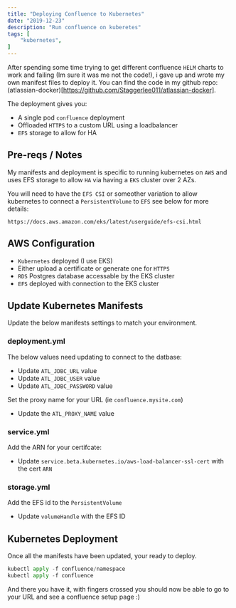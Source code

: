 ```yaml
---
title: "Deploying Confluence to Kubernetes"
date: "2019-12-23"
description: "Run confluence on kuberetes"
tags: [
    "kubernetes",
]
---
```


After spending some time trying to get different confluence `HELM` charts to work and failing (Im sure it was me not the code!), i gave up and wrote my own manifest files to deploy it. You can find the code in my github repo: (atlassian-docker)[https://github.com/Staggerlee011/atlassian-docker].

The deployment gives you:

- A single pod `confluence` deployment
- Offloaded `HTTPS` to a custom URL using a loadbalancer
- `EFS` storage to allow for HA

## Pre-reqs / Notes

My manifests and deployment is specific to running kubernetes on `AWS` and uses EFS storage to allow `HA` via having a `EKS` cluster over 2 AZs.
  
You will need to have the `EFS CSI` or someother variation to allow kubernetes to connect a `PersistentVolume` to `EFS` see below for more details:

`https://docs.aws.amazon.com/eks/latest/userguide/efs-csi.html`

## AWS Configuration

- `Kubernetes` deployed (I use EKS)
- Either upload a certificate or generate one for `HTTPS`
- `RDS` Postgres database accessable by the EKS cluster
- `EFS` deployed with connection to the EKS cluster

## Update Kubernetes Manifests

Update the below manifests settings to match your environment.

### deployment.yml

The below values need updating to connect to the datbase:

- Update `ATL_JDBC_URL` value
- Update `ATL_JDBC_USER` value
- Update `ATL_JDBC_PASSWORD` value

Set the proxy name for your URL (ie `confluence.mysite.com`)

- Update the `ATL_PROXY_NAME` value

### service.yml

Add the ARN for your certifcate:

- Update `service.beta.kubernetes.io/aws-load-balancer-ssl-cert` with the cert `ARN`

### storage.yml

Add the EFS id to the `PersistentVolume`

- Update `volumeHandle` with the EFS ID

## Kubernetes Deployment

Once all the manifests have been updated, your ready to deploy.

``` python
kubectl apply -f confluence/namespace
kubectl apply -f confluence
```

And there you have it, with fingers crossed you should now be able to go to your URL and see a confluence setup page :)
